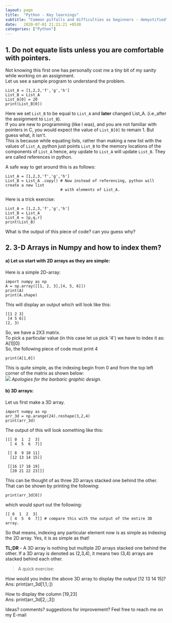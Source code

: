 ```yaml
---
layout: page
title:  "Python - Key learnings"
subtitle: "Common pitfalls and difficulties as beginners - demystified"
date:   2020-07-01 21:21:21 +0530
categories: ["Python"]
---
```


## 1. Do not equate lists unless you are comfortable with pointers.
Not knowing this first one has personally cost me a tiny bit of my sanity while working on an assignment.  
Let us see a sample program to understand the problem.   
```
List_A = [1,2,3,'f','g','h']
List_B = List_A	
List_A[0] = 20
print(List_B[0])
```

Here we set `List_B` to be equal to `List_A` and **later** changed List_A. (i.e.,after the assignment to `List_B`).   
If you are new to programming (like I was), and you are not familiar with pointers in C, you would expect the value of `List_B[0]` to remain 1. But guess what, it isn't.   
This is because while equating lists, rather than making a new list with the values of `List_A`, python just points `List_B` to the memory locations of the components of `List_A` hence, any update to `List_A` will update `List_B`. They are called references in python.   

A safe way to get around this is as follows:
```
List_A = [1,2,3,'f','g','h']
List_B = List_A	.copy() # Now instead of referencing, python will create a new list 
                        # with elements of List_A.

```

Here is a trick exercise:
```
List_A = [1,2,3,'f','g','h']
List_B = List_A	
List_A = [p,q,r]
print(List_B)
```
What is the output of this piece of code? can you guess why?

## 2. 3-D Arrays in Numpy and how to index them?
#### a) Let us start with 2D arrays as they are simple:
Here is a simple 2D-array:

```
import numpy as np
A = np.array([[1, 2, 3],[4, 5, 6]])
print(A)
print(A.shape)
```

This will display an output which will look like this:
```
[[1 2 3]
 [4 5 6]]
(2, 3)
```
So, we have a 2X3 matrix.  
To pick a particular value (in this case let us pick '4') we have to index it as: A[1][0]  
So, the following piece of code must print 4  
```
print(A[1,0])
```
This is quite simple, as the indexing begin from 0 and from the top left corner of the matrix as shown below:   
<img src="{{ '/assets/img/2DArray.png' | prepend: site.baseurl }}" id="img_post">
*Apologies for the barbaric graphic design.*


#### b) 3D arrays:
Let us first make a 3D array.
```
import numpy as np
arr_3d = np.arange(24).reshape(3,2,4)
print(arr_3d)
```
The output of this will look something like this:
```
[[[ 0  1  2  3]
  [ 4  5  6  7]]

 [[ 8  9 10 11]
  [12 13 14 15]]

 [[16 17 18 19]
  [20 21 22 23]]]
```

This can be thought of as three 2D arrays stacked one behind the other.   
That can be shown by printing the following: 
```
print(arr_3d[0])
```
which would spurt out the following:
```
[[ 0  1  2  3]
  [ 4  5  6  7]] # compare this with the output of the entire 3D array.
```
So that means, indexing any particular element now is as simple as indexing the 2D array. Yes, it is as simple as that!

**TL;DR** - A 3D array is nothing but multiple 2D arrays stacked one behind the other. If a 3D array is denoted as (2,3,4), it means two (3,4) arrays are stacked behind each other.

> A quick exercise:    

How would you index the above 3D array to display the output [12 13 14 15]?  
Ans: print(arr_3d[1,1,:])

How to display the column [19,23]  
Ans: print(arr_3d[2,:,3])

[//]: # (Note to self: after this add a section on how to use axis while summing etc)

Ideas? comments? suggestions for improvement?
Feel free to reach me on my E-mail




